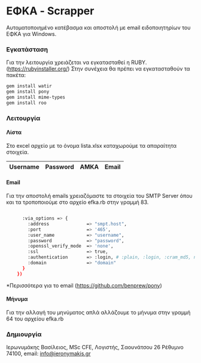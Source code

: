 # ΕΦΚΑ - Scrapper

Αυτοματοποιημένο κατέβασμα και αποστολή με email ειδοποιητηρίων του ΕΦΚΑ για Windows.

### Εγκατάσταση

Για την λειτουργία χρειάζεται να εγκατασταθεί η RUBY. (https://rubyinstaller.org/)
Στην συνέχεια θα πρέπει να εγκατασταθούν τα πακέτα: 
```sh
gem install watir
gem install pony
gem install mime-types
gem install roo
```

### Λειτουργία
#### Λίστα
Στο excel αρχείο με το όνομα lista.xlsx καταχωρούμε τα απαραίτητα στοιχεία.

| Username | Password | AMKA | Email |
| ------ | ------ |------ |------ |
#### Email
Για την αποστολή emails χρειαζόμαστε τα στοιχεία του SMTP Server όπου και τα τροποποιούμε στο αρχείο efka.rb στην γραμμή 83.
```sh

      :via_options => {
        :address              => "smpt.host",
        :port                 => '465',
        :user_name            => "username",
        :password             => "password",
        :openssl_verify_mode  => 'none',
        :ssl                  => true,
        :authentication       => :login, # :plain, :login, :cram_md5, no auth by default
        :domain               => "domain"
      }
    })
```
*Περισσότερα για το email (https://github.com/benprew/pony)
#### Μήνυμα
Για την αλλαγή του μηνύματος απλά αλλάζουμε το μήνυμα στην γραμμή 64 του αρχείου efka.rb

### Δημιουργία
  Ιερωνυμάκης Βασίλειος, MSc CFE,
  Λογιστής, Σαουνάτσου 26 Ρέθυμνο 74100,
  email: info@ieronymakis.gr